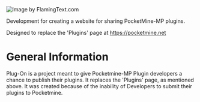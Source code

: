 <img src="https://github.com/PMPluginDevelopers/PocketMine-Plugins-List/blob/master/Plug-On_logo.png?raw=true" alt="Image by FlamingText.com"/>



Development for creating a website for sharing PocketMine-MP plugins.

Designed to replace the 'Plugins' page at https://pocketmine.net

# General Information
Plug-On is a project meant to give Pocketmine-MP Plugin developers a chance to publish their plugins. It replaces the 'Plugins' page, as mentioned above. It was created because of the inability of Developers to submit their plugins to Pocketmine.


